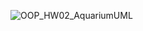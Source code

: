 
![OOP_HW02_AquariumUML](https://github.com/radamin/Architecture_DZ1/assets/83145744/583c96ca-e4d3-4190-8236-86ff5476e5b7)

